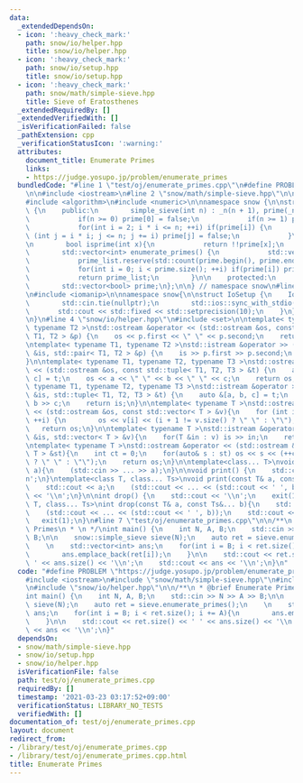```yaml
---
data:
  _extendedDependsOn:
  - icon: ':heavy_check_mark:'
    path: snow/io/helper.hpp
    title: snow/io/helper.hpp
  - icon: ':heavy_check_mark:'
    path: snow/io/setup.hpp
    title: snow/io/setup.hpp
  - icon: ':heavy_check_mark:'
    path: snow/math/simple-sieve.hpp
    title: Sieve of Eratosthenes
  _extendedRequiredBy: []
  _extendedVerifiedWith: []
  _isVerificationFailed: false
  _pathExtension: cpp
  _verificationStatusIcon: ':warning:'
  attributes:
    document_title: Enumerate Primes
    links:
    - https://judge.yosupo.jp/problem/enumerate_primes
  bundledCode: "#line 1 \"test/oj/enumerate_primes.cpp\"\n#define PROBLEM \"https://judge.yosupo.jp/problem/enumerate_primes\"\
    \n\n#include <iostream>\n#line 2 \"snow/math/simple-sieve.hpp\"\n\n#include <vector>\n\
    #include <algorithm>\n#include <numeric>\n\nnamespace snow {\n\nstruct simple_sieve\
    \ {\n    public:\n        simple_sieve(int n) : _n(n + 1), prime(_n, true) {\n\
    \            if(n >= 0) prime[0] = false;\n            if(n >= 1) prime[1] = false;\n\
    \            for(int i = 2; i * i <= n; ++i) if(prime[i]) {\n                for\
    \ (int j = i * i; j <= n; j += i) prime[j] = false;\n            }\n        }\n\
    \n        bool isprime(int x){\n            return !!prime[x];\n        }\n\n\
    \        std::vector<int> enumerate_primes() {\n            std::vector<int> prime_list;\n\
    \            prime_list.reserve(std::count(prime.begin(), prime.end(), true));\n\
    \            for(int i = 0; i < prime.size(); ++i) if(prime[i]) prime_list.emplace_back(i);\n\
    \            return prime_list;\n        }\n\n    protected:\n        int _n;\n\
    \        std::vector<bool> prime;\n};\n\n} // namespace snow\n#line 3 \"snow/io/setup.hpp\"\
    \n#include <iomanip>\n\nnamespace snow{\n\nstruct IoSetup {\n    IoSetup() {\n\
    \        std::cin.tie(nullptr);\n        std::ios::sync_with_stdio(false);\n \
    \       std::cout << std::fixed << std::setprecision(10);\n    }\n} iosetup;\n\
    \n}\n#line 4 \"snow/io/helper.hpp\"\n#include <set>\n\ntemplate< typename T1,\
    \ typename T2 >\nstd::ostream &operator << (std::ostream &os, const std::pair<\
    \ T1, T2 > &p) {\n    os << p.first << \" \" << p.second;\n    return os;\n}\n\
    \ntemplate< typename T1, typename T2 >\nstd::istream &operator >> (std::istream\
    \ &is, std::pair< T1, T2 > &p) {\n    is >> p.first >> p.second;\n    return is;\n\
    }\n\ntemplate< typename T1, typename T2, typename T3 >\nstd::ostream &operator\
    \ << (std::ostream &os, const std::tuple< T1, T2, T3 > &t) {\n    auto &[a, b,\
    \ c] = t;\n    os << a << \" \" << b << \" \" << c;\n    return os;\n}\n\ntemplate<\
    \ typename T1, typename T2, typename T3 >\nstd::istream &operator >> (std::istream\
    \ &is, std::tuple< T1, T2, T3 > &t) {\n    auto &[a, b, c] = t;\n    is >> a >>\
    \ b >> c;\n    return is;\n}\n\ntemplate< typename T >\nstd::ostream &operator\
    \ << (std::ostream &os, const std::vector< T > &v){\n    for (int i = 0; i < (int)v.size();\
    \ ++i) {\n        os << v[i] << (i + 1 != v.size() ? \" \" : \"\");\n    }\n \
    \   return os;\n}\n\ntemplate< typename T >\nstd::istream &operator >>  (std::istream\
    \ &is, std::vector< T > &v){\n    for(T &in : v) is >> in;\n    return is;\n}\n\
    \ntemplate< typename T >\nstd::ostream &operator << (std::ostream &os, const std::set<\
    \ T > &st){\n    int ct = 0;\n    for(auto& s : st) os << s << (++ct != st.size()\
    \ ? \" \" : \"\");\n    return os;\n}\n\ntemplate<class... T>\nvoid input(T&...\
    \ a){\n    (std::cin >> ... >> a);\n}\n\nvoid print() {\n    std::cout << '\\\
    n';\n}\ntemplate<class T, class... Ts>\nvoid print(const T& a, const Ts&... b){\n\
    \    std::cout << a;\n    (std::cout << ... << (std::cout << ' ', b));\n    std::cout\
    \ << '\\n';\n}\n\nint drop() {\n    std::cout << '\\n';\n    exit(1);\n}\ntemplate<class\
    \ T, class... Ts>\nint drop(const T& a, const Ts&... b){\n    std::cout << a;\n\
    \    (std::cout << ... << (std::cout << ' ', b));\n    std::cout << '\\n';\n \
    \   exit(1);\n}\n#line 7 \"test/oj/enumerate_primes.cpp\"\n\n/**\n * @brief Enumerate\
    \ Primes\n * \n */\nint main() {\n    int N, A, B;\n    std::cin >> N >> A >>\
    \ B;\n\n    snow::simple_sieve sieve(N);\n    auto ret = sieve.enumerate_primes();\n\
    \    \n    std::vector<int> ans;\n    for(int i = B; i < ret.size(); i += A){\n\
    \        ans.emplace_back(ret[i]);\n    }\n\n    std::cout << ret.size() << '\
    \ ' << ans.size() << '\\n';\n    std::cout << ans << '\\n';\n}\n"
  code: "#define PROBLEM \"https://judge.yosupo.jp/problem/enumerate_primes\"\n\n\
    #include <iostream>\n#include \"snow/math/simple-sieve.hpp\"\n#include \"snow/io/setup.hpp\"\
    \n#include \"snow/io/helper.hpp\"\n\n/**\n * @brief Enumerate Primes\n * \n */\n\
    int main() {\n    int N, A, B;\n    std::cin >> N >> A >> B;\n\n    snow::simple_sieve\
    \ sieve(N);\n    auto ret = sieve.enumerate_primes();\n    \n    std::vector<int>\
    \ ans;\n    for(int i = B; i < ret.size(); i += A){\n        ans.emplace_back(ret[i]);\n\
    \    }\n\n    std::cout << ret.size() << ' ' << ans.size() << '\\n';\n    std::cout\
    \ << ans << '\\n';\n}"
  dependsOn:
  - snow/math/simple-sieve.hpp
  - snow/io/setup.hpp
  - snow/io/helper.hpp
  isVerificationFile: false
  path: test/oj/enumerate_primes.cpp
  requiredBy: []
  timestamp: '2021-03-23 03:17:52+09:00'
  verificationStatus: LIBRARY_NO_TESTS
  verifiedWith: []
documentation_of: test/oj/enumerate_primes.cpp
layout: document
redirect_from:
- /library/test/oj/enumerate_primes.cpp
- /library/test/oj/enumerate_primes.cpp.html
title: Enumerate Primes
---
```

